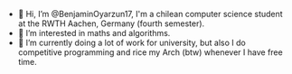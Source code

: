 - 👋 Hi, I’m @BenjaminOyarzun17, I'm a chilean computer science student at the RWTH Aachen, Germany (fourth semester). 
- 👀 I’m interested in maths and algorithms. 
- 🌱 I’m currently doing a lot of work for university, but also I do competitive programming and rice my Arch (btw) whenever I have free time. 


<!---
BenjaminOyarzun17/BenjaminOyarzun17 is a ✨ special ✨ repository because its `README.md` (this file) appears on your GitHub profile.
You can click the Preview link to take a look at your changes.
--->
